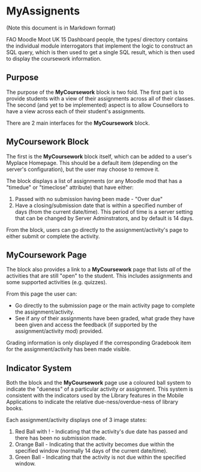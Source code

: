 MyAssignents
============
(Note this document is in Markdown format)

FAO Moodle Moot UK 15 Dashboard people, the types/ directory contains the individual module interrogators that implement the logic to construct an SQL query, which is then used to get a single SQL result, which is then used to display the coursework information.

Purpose
-------
The purpose of the **MyCoursework** block is two fold. The first part is to provide students with a view of their assignments across all of their classes. The second (and yet to be implemented) aspect is to allow Counsellors to have a view across each of their student's assignments.

There are 2 main interfaces for the **MyCoursework** block. 

**MyCoursework** Block
-------------------

The first is the **MyCoursework** block itself, which can be added to a user's Myplace Homepage. This should be a default item (depending on the server's configuration), but the user may choose to remove it.

The block displays a list of assignments (or any Moodle mod that has a "timedue" or "timeclose" attribute) that have either:
1. Passed with no submission having been made - "Over due"
2. Have a closing/submission date that is within a specified number of days (from the current date/time). This period of time is a server setting that can be changed by Server Adminstrators, and by default is 14 days.

From the block, users can go directly to the assignment/activity's page to either submit or complete the activity.

**MyCoursework** Page
------------------

The block also provides a link to a **MyCoursework** page that lists *all* of the activities that are still "open" to the student. This includes assignments and some supported activities (e.g. quizzes). 

From this page the user can:
* Go directly to the submission page or the main activity page to complete the assignment/activity.
* See if any of their assignments have been graded, what grade they have been given and access the feedback (if supported by the assignment/activity mod) provided.

Grading information is only displayed if the corresponding Gradebook item for the assignment/activity has been made visible.

Indicator System
----------------

Both the block and the **MyCoursework** page use a coloured ball system to indicate the "dueness" of a particular activity or assignment. This system is consistent with the indicators used by the Library features in the Mobile Applications to indicate the relative due-ness/overdue-ness of library books.

Each assignment/activity displays one of 3 image states:
1. Red Ball with ! - Indicating that the activity's due date has passed and there has been no submission made.
2. Orange Ball - Indicating that the activity becomes due within the specified window (normally 14 days of the current date/time).
3. Green Ball - Indicating that the activity is not due within the specified window.

